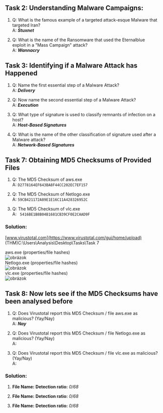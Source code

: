 ## Task 2: Understanding Malware Campaigns:
1. Q: What is the famous example of a targeted attack-esque Malware that targeted Iran?  
   A: ***Stuxnet***  
  
2. Q: What is the name of the Ransomware that used the Eternalblue exploit in a "Mass Campaign" attack?  
   A: <b>*Wannacry*</b>

## Task 3: Identifying if a Malware Attack has Happened 
1. Q: Name the first essential step of a Malware Attack?  
   A: <b>*Delivery*</b>  
  
2. Q: Now name the second essential step of a Malware Attack?  
   A: <b>*Execution*</b>  
  
3. Q: What type of signature is used to classify remnants of infection on a host?  
   A: <b>*Host-Based Signatures*</b>  
  
4. Q: What is the name of the other classification of signature used after a Malware attack?  
   A: <b>*Network-Based Signatures*</b>  
   
## Task 7: Obtaining MD5 Checksums of Provided Files 
1. Q: The MD5 Checksum of aws.exe  
   A: `D2778164EF643BA8F44CC202EC7EF157`
  
2. Q: The MD5 Checksum of Netlogo.exe  
   A: `59CB421172A89E1E16C11A428326952C`
  
3. Q: The MD5 Checksum of vlc.exe  
   A: ` 5416BE1B8B04B1681CB39CF0E2CAAD9F`
   
### Solution:
[www.virustotal.com](https://www.virustotal.com/gui/home/upload)  
(THM)C:\Users\Analysis\Desktop\Tasks\Task 7  
  
aws.exe (properties/file hashes)  
![obrázok](https://user-images.githubusercontent.com/86005993/154264647-96114c30-a596-4697-9dc1-f8e9606c77c5.png)  
Netlogo.exe (properties/file hashes)  
![obrázok](https://user-images.githubusercontent.com/86005993/154264906-e558bcda-5482-4fc0-a83c-3d52c42c2757.png)  
vlc.exe (properties/file hashes)  
![obrázok](https://user-images.githubusercontent.com/86005993/154265055-3f3d2de4-30b5-4ed3-b43a-f85b0a278b59.png)  

## Task 8: Now lets see if the MD5 Checksums have been analysed before 
1. Q: Does Virustotal report this MD5 Checksum / file aws.exe as malicious? (Yay/Nay)  
   A: ***Nay***  
  
2. Q: Does Virustotal report this MD5 Checksum / file Netlogo.exe as malicious? (Yay/Nay)  
   A:  
     
3. Q: Does Virustotal report this MD5 Checksum / file vlc.exe as malicious? (Yay/Nay)   
   A:   

### Solution:
1. **File Name:**
   **Detection ratio:** *0/68*
  
2. **File Name:**
   **Detection ratio:** *0/68*
  
3. **File Name:**
   **Detection ratio:** *0/68*







